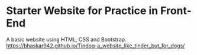 # Starter Website for Practice in Front-End
A basic website using HTML, CSS and Bootstrap.
https://bhaskar942.github.io/Tindog-a_website_like_tinder_but_for_dogs/

